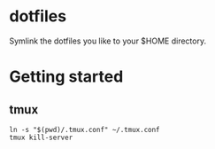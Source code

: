 # dotfiles
Symlink the dotfiles you like to your $HOME directory.

# Getting started
## tmux
```
ln -s "$(pwd)/.tmux.conf" ~/.tmux.conf
tmux kill-server
```
